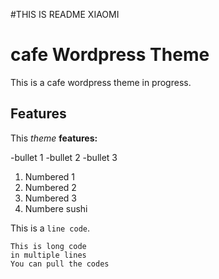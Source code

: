 #THIS IS README XIAOMI
# cafe Wordpress Theme
This is a cafe wordpress theme in progress.

## Features
This *theme* **features:**

-bullet 1
-bullet 2
-bullet 3

1. Numbered 1
1. Numbered 2
1. Numbered 3
1. Numbere sushi


This is a `line code`.

```
This is long code 
in multiple lines
You can pull the codes
```

